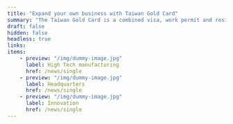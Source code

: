 ```yaml
---
title: "Expand your own business with Taiwan Gold Card"
summary: "The Taiwan Gold Card is a combined visa, work permit and residence permit launched in 2018 to attract professional talent in Taiwan. The card gives you the right to stay, work or start your own business in Taiwan."
draft: false
hidden: false
headless: true
links:
items:
    - preview: "/img/dummy-image.jpg"
      label: High Tech manufacturing
      href: /news/single
    - preview: "/img/dummy-image.jpg"
      label: Headquarters
      href: /news/single
    - preview: "/img/dummy-image.jpg"
      label: Innovation
      href: /news/single
---
```

